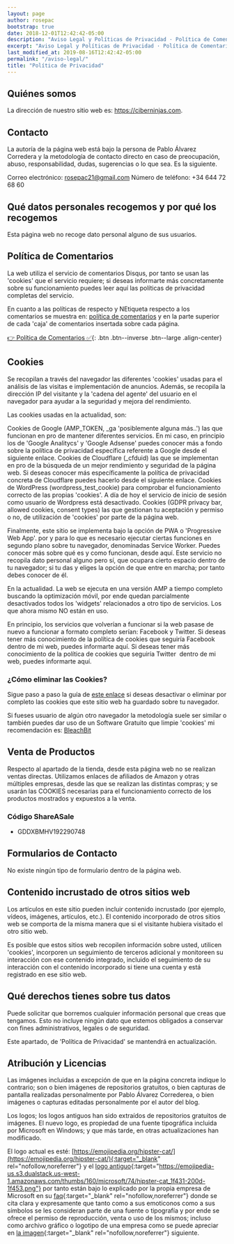 ```yaml
---
layout: page
author: rosepac
bootstrap: true
date: 2018-12-01T12:42:42-05:00
description: "Aviso Legal y Políticas de Privacidad · Política de Comentarios · Créditos y Reconocimientos · Proyectos Realizados; ¿Qué es Ciberninjas?"
excerpt: "Aviso Legal y Políticas de Privacidad · Política de Comentarios · Créditos y Reconocimientos · Proyectos Realizados; ¿Qué es Ciberninjas?"
last_modified_at: 2019-08-16T12:42:42-05:00
permalink: "/aviso-legal/"
title: "Política de Privacidad"
---
```


## Quiénes somos

La dirección de nuestro sitio web es: https://ciberninjas.com.

## Contacto

La autoría de la página web está bajo la persona de Pablo Álvarez Corredera y la metodología de contacto directo en caso de preocupación, abuso, responsabilidad, dudas, sugerencias o lo que sea. Es la siguiente.

Correo electrónico: rosepac21@gmail.com Número de teléfono: +34 644 72 68 60

## Qué datos personales recogemos y por qué los recogemos

Esta página web no recoge dato personal alguno de sus usuarios.

## Política de Comentarios

La web utiliza el servicio de comentarios Disqus, por tanto se usan las 'cookies' que el servicio requiere; si deseas informarte más concretamente sobre su funcionamiento puedes leer aquí las políticas de privacidad completas del servicio.

En cuanto a las políticas de respecto y NEtiqueta respecto a los comentarios se muestra en: [política de comentarios](/politica-comentarios/ "Política de Comentarios establecida dentro de Ciberninjas") y en la parte superior de cada 'caja' de comentarios insertada sobre cada página.

[👉 Política de Comentarios ✅](/politica-comentarios/){: .btn .btn--inverse .btn--large .align-center}

## Cookies

Se recopilan a través del navegador las diferentes 'cookies' usadas para el análisis de las visitas e implementación de anuncios. Además, se recopila la dirección IP del visitante y la 'cadena del agente' del usuario en el navegador para ayudar a la seguridad y mejora del rendimiento.

Las cookies usadas en la actualidad, son:

Cookies de Google (AMP_TOKEN, _ga 'posiblemente alguna más..') las que funcionan en pro de mantener diferentes servicios. En mi caso, en principio los de 'Google Analitycs' y 'Google Adsense' puedes conocer más a fondo sobre la política de privacidad específica referente a Google desde el siguiente enlace.
Cookies de Cloudflare (_cfduid) las que se implementan en pro de la búsqueda de un mejor rendimiento y seguridad de la página web. Si deseas conocer más específicamente la política de privacidad concreta de Cloudflare puedes hacerlo desde el siguiente enlace.
Cookies de WordPress (wordpress_test_cookie) para comprobar el funcionamiento correcto de las propias 'cookies'. A día de hoy el servicio de inicio de sesión como usuario de Wordpress está desactivado.
Cookies (GDPR privacy bar, allowed cookies, consent types) las que gestionan tu aceptación y permiso o no, de utilización de 'cookies' por parte de la página web.

Finalmente, este sitio se implementa bajo la opción de PWA o 'Progressive Web App'. por y para lo que es necesario ejecutar ciertas funciones en segundo plano sobre tu navegador, denominadas Service Worker. Puedes conocer más sobre qué es y como funcionan, desde aquí. Este servicio no recopila dato personal alguno pero sí, que ocupara cierto espacio dentro de tu navegador; si tu das y eliges la opción de que entre en marcha; por tanto debes conocer de él.

En la actualidad. La web se ejecuta en una versión AMP a tiempo completo buscando la optimización móvil, por ende quedan parcialmente desactivados todos los 'widgets' relacionados a otro tipo de servicios. Los que ahora mismo NO están en uso.

En principio, los servicios que volverían a funcionar si la web pasase de nuevo a funcionar a formato completo serían: Facebook y Twitter. Si deseas tener más conocimiento de la política de cookies que seguiría Facebook dentro de mi web, puedes informarte aquí. Si deseas tener más conocimiento de la política de cookies que seguiría Twitter  dentro de mi web, puedes informarte aquí.

### ¿Cómo eliminar las Cookies?

Sigue paso a paso la guía de [este enlace](https://www.cookiesandyou.com/disable-cookies) si deseas desactivar o eliminar por completo las cookies que este sitio web ha guardado sobre tu navegador.

Si fueses usuario de algún otro navegador la metodología suele ser similar o también puedes dar uso de un Software Gratuito que limpie 'cookies' mi recomendación es: [BleachBit](https://www.bleachbit.org/)

## Venta de Productos

Respecto al apartado de la tienda, desde esta página web no se realizan ventas directas. Utilizamos enlaces de afiliados de Amazon y otras múltiples empresas, desde las que se realizan las distintas compras; y se usarán las COOKIES necesarias para el funcionamiento correcto de los productos mostrados y expuestos a la venta.

### Código ShareASale

* GDDXBMHV192290748

## Formularios de Contacto

No existe ningún tipo de formulario dentro de la página web.

## Contenido incrustado de otros sitios web

Los artículos en este sitio pueden incluir contenido incrustado (por ejemplo, vídeos, imágenes, artículos, etc.). El contenido incorporado de otros sitios web se comporta de la misma manera que si el visitante hubiera visitado el otro sitio web.

Es posible que estos sitios web recopilen información sobre usted, utilicen 'cookies', incorporen un seguimiento de terceros adicional y monitoreen su interacción con ese contenido integrado, incluido el seguimiento de su interacción con el contenido incorporado si tiene una cuenta y está registrado en ese sitio web.

## Qué derechos tienes sobre tus datos

Puede solicitar que borremos cualquier información personal que creas que tengamos. Esto no incluye ningún dato que estemos obligados a conservar con fines administrativos, legales o de seguridad.

Este apartado, de 'Política de Privacidad' se mantendrá en actualización.

## Atribución y Licencias

Las imágenes incluidas a excepción de que en la página concreta indique lo contrario; son o bien imágenes de repositorios gratuitos, o bien capturas de pantalla realizadas personalmente por Pablo Álvarez Correderea, o bien imágenes o capturas editadas personalmente por el autor del blog.

Los logos; los logos antiguos han sido extraídos de repositorios gratuitos de imágenes. El nuevo logo, es propiedad de una fuente tipográfica incluida por Microsoft en Windows; y que más tarde, en otras actualizaciones han modificado.

El logo actual es esté: [https://emojipedia.org/hipster-cat/](https://emojipedia.org/hipster-cat/){:target="_blank" rel="nofollow,noreferrer"} y el [logo antiguo](https://emojipedia-us.s3.dualstack.us-west-1.amazonaws.com/thumbs/160/microsoft/74/hipster-cat_1f431-200d-1f453.png){:target="https://emojipedia-us.s3.dualstack.us-west-1.amazonaws.com/thumbs/160/microsoft/74/hipster-cat_1f431-200d-1f453.png"} por tanto están bajo lo explicado por la propia empresa de Microsoft en su [faq](https://docs.microsoft.com/en-us/typography/fonts/font-faq){:target="_blank" rel="nofollow,noreferrer"} donde se cita clara y expresamente que tanto como a sus emoticonos como a sus símbolos se les consideran parte de una fuente o tipografía y por ende se ofrece el permiso de reproducción, venta o uso de los mismos; incluso como archivo gráfico o logotipo de una empresa como se puede apreciar en [la imagen](https://i.ibb.co/cv3Xb9J/image.png){:target="_blank" rel="nofollow,noreferrer"} siguiente.
